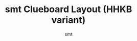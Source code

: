 ---
OS: []
author: smt
firmware: QMK
hasHomeRowMods: False
hasLetterOnThumb: False
keymapImage: https://i.imgur.com/Ll5gGte.png
keyCount: 66
keyboard: Clueboard 66%
baseLayouts: ["QWERTY"]
languages: ['English']
layerCount: 5
title: "smt Clueboard Layout (HHKB variant)"
isSplit: False
stagger: row
summary: 
keymapUrl: https://github.com/smt/qmk_firmware/tree/master/keyboards/clueboard/66/keymaps/smt
writeup: https://github.com/smt/qmk_firmware/tree/master/keyboards/clueboard/66/keymaps/smt/readme.md
---
